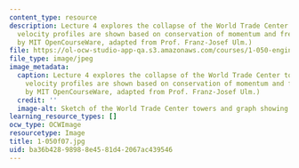 ```yaml
---
content_type: resource
description: Lecture 4 explores the collapse of the World Trade Center towers. Here,
  velocity profiles are shown based on conservation of momentum and free fall. (Figure
  by MIT OpenCourseWare, adapted from Prof. Franz-Josef Ulm.)
file: https://ol-ocw-studio-app-qa.s3.amazonaws.com/courses/1-050-engineering-mechanics-i-fall-2007/ba36b42898988e4581d42067ac439546_1-050f07.jpg
file_type: image/jpeg
image_metadata:
  caption: Lecture 4 explores the collapse of the World Trade Center towers. Here,
    velocity profiles are shown based on conservation of momentum and free fall. (Figure
    by MIT OpenCourseWare, adapted from Prof. Franz-Josef Ulm.)
  credit: ''
  image-alt: Sketch of the World Trade Center towers and graph showing velocity profiles.
learning_resource_types: []
ocw_type: OCWImage
resourcetype: Image
title: 1-050f07.jpg
uid: ba36b428-9898-8e45-81d4-2067ac439546
---
```

